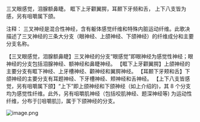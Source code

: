 三叉眼感觉，泪腺额鼻睫。
眶下上牙颧翼腭，耳颞下牙频和舌，
上下八支皆为感，另有咀嚼属下颌。

注释：
三叉神经是混合性神经，含有躯体感觉纤维和特殊内脏运动纤维。此歌决描述了三叉神经的三条大分支（眼神经、上颌神经、下颌神经）的纤维成分和主要分支名称。

【三叉眼感觉，泪腺额鼻睫】三叉神经的分支“眼感觉”即眼神经为感觉性神经；眼神经的分支包括泪腺神经、额神经和鼻睫神经。
【眶下上牙颧翼腭】上颌神经的主要分支有眶下神经、上牙槽神经、颧神经和翼腭神经。
【耳颞下牙颊和舌】下颌神经的主要分支有耳题神经、下牙槽神经、颊神经和舌神经。
【上下八支皆感觉，另有咀嚼属下颌】“上下”即上颌神经和下颌神经（如上介绍的)，其 8 个分支均为感觉性纤维。此外，另有咀嚼肌神经（包括咬肌神经、题深神经等) 为运动性纤维，分布于[[咀嚼肌]]，属于下颌神经的分支。

![image.png](https://picgo18719498306.oss-cn-guangzhou.aliyuncs.com/20250808183810266.png)
